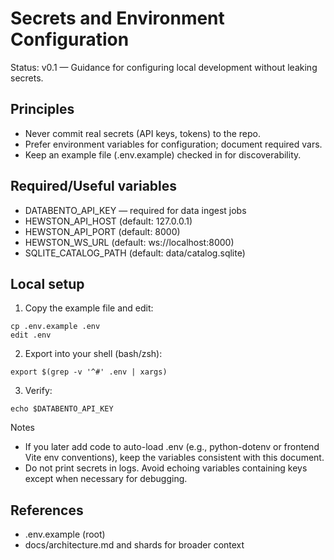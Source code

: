 # Secrets and Environment Configuration

Status: v0.1 — Guidance for configuring local development without leaking secrets.

## Principles
- Never commit real secrets (API keys, tokens) to the repo.
- Prefer environment variables for configuration; document required vars.
- Keep an example file (.env.example) checked in for discoverability.

## Required/Useful variables
- DATABENTO_API_KEY — required for data ingest jobs
- HEWSTON_API_HOST (default: 127.0.0.1)
- HEWSTON_API_PORT (default: 8000)
- HEWSTON_WS_URL (default: ws://localhost:8000)
- SQLITE_CATALOG_PATH (default: data/catalog.sqlite)

## Local setup
1) Copy the example file and edit:
```
cp .env.example .env
edit .env
```
2) Export into your shell (bash/zsh):
```
export $(grep -v '^#' .env | xargs)
```
3) Verify:
```
echo $DATABENTO_API_KEY
```

Notes
- If you later add code to auto-load .env (e.g., python-dotenv or frontend Vite env conventions), keep the variables consistent with this document.
- Do not print secrets in logs. Avoid echoing variables containing keys except when necessary for debugging.

## References
- .env.example (root)
- docs/architecture.md and shards for broader context

